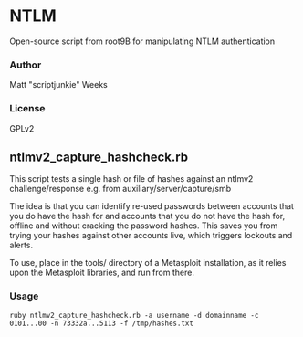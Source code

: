 # NTLM
Open-source script from root9B for manipulating NTLM authentication

### Author
Matt "scriptjunkie" Weeks

### License
GPLv2

## ntlmv2_capture_hashcheck.rb
This script tests a single hash or file of hashes against an ntlmv2 challenge/response e.g. from auxiliary/server/capture/smb

The idea is that you can identify re-used passwords between accounts that you do have the hash for and accounts that you do not have the hash for, offline and without cracking the password hashes. This saves you from trying your hashes against other accounts live, which triggers lockouts and alerts.

To use, place in the tools/ directory of a Metasploit installation, as it relies upon the Metasploit libraries, and run from there.

### Usage
    ruby ntlmv2_capture_hashcheck.rb -a username -d domainname -c 0101...00 -n 73332a...5113 -f /tmp/hashes.txt
